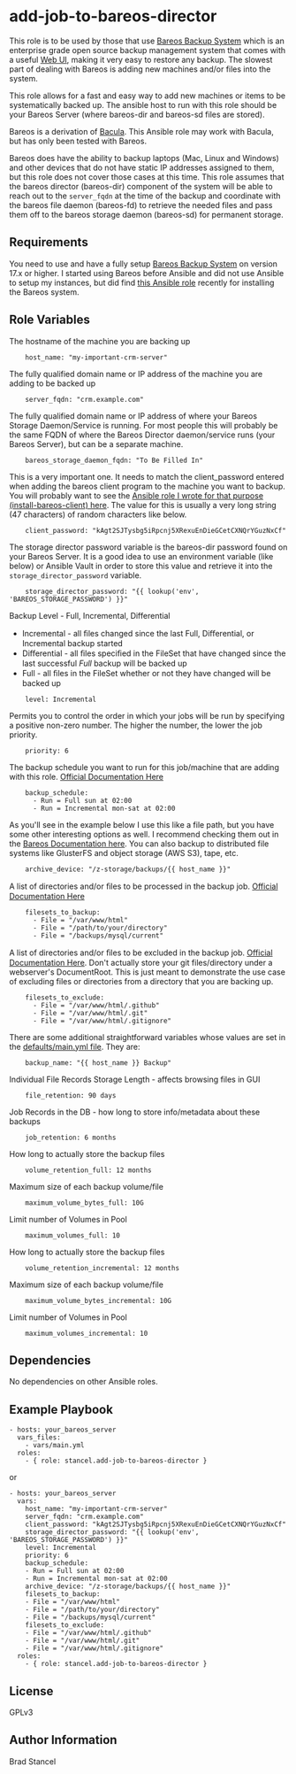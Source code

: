 add-job-to-bareos-director
=========

This role is to be used by those that use [Bareos Backup System](https://www.bareos.org/en/) which is an enterprise grade open source backup management system that comes with a useful [Web UI](https://www.bareos.org/en/bareos-webui.html), making it very easy to restore any backup. The slowest part of dealing with Bareos is adding new machines and/or files into the system. 

This role allows for a fast and easy way to add new machines or items to be systematically backed up. The ansible host to run with this role should be your Bareos Server (where bareos-dir and bareos-sd files are stored).

Bareos is a derivation of [Bacula](https://blog.bacula.org/what-is-bacula/). This Ansible role may work with Bacula, but has only been tested with Bareos.

Bareos does have the ability to backup laptops (Mac, Linux and Windows) and other devices that do not have static IP addresses assigned to them, but this role does not cover those cases at this time. This role assumes that the bareos director (bareos-dir) component of the system will be able to reach out to the `server_fqdn` at the time of the backup and coordinate with the bareos file daemon (bareos-fd) to retrieve the needed files and pass them off to the bareos storage daemon (bareos-sd) for permanent storage.

Requirements
------------

You need to use and have a fully setup [Bareos Backup System](https://www.bareos.org/en/) on version 17.x or higher. I started using Bareos before Ansible and did not use Ansible to setup my instances, but did find [this Ansible role](https://github.com/bashrc666/ansible-role-bareos) recently for installing the Bareos system.

Role Variables
--------------

The hostname of the machine you are backing up
```
	host_name: "my-important-crm-server"
```	
The fully qualified domain name or IP address of the machine you are adding to be backed up
```
	server_fqdn: "crm.example.com"
```
The fully qualified domain name or IP address of where your Bareos Storage Daemon/Service is running. For most people this will probably be the same FQDN of where the Bareos Director daemon/service runs (your Bareos Server), but can be a separate machine.
```
	bareos_storage_daemon_fqdn: "To Be Filled In"
```
This is a very important one. It needs to match the client_password entered when adding the bareos client program to the machine you want to backup. You will probably want to see the [Ansible role I wrote for that purpose (install-bareos-client) here](https://github.com/stancel/install-bareos-client). The value for this is usually a very long string (47 characters) of random characters like below.

```
	client_password: "kAgt2SJTysbg5iRpcnj5XRexuEnDieGCetCXNQrYGuzNxCf"
```
The storage director password variable is the bareos-dir password found on your Bareos Server. It is a good idea to use an environment variable (like below) or Ansible Vault in order to store this value and retrieve it into the `storage_director_password` variable. 
```
	storage_director_password: "{{ lookup('env', 'BAREOS_STORAGE_PASSWORD') }}"
```

Backup Level - Full, Incremental, Differential
* Incremental - all ﬁles changed since the last Full, Diﬀerential, or Incremental backup started
* Diﬀerential - all ﬁles speciﬁed in the FileSet that have changed since the last successful *Full* backup will be backed up
* Full - all ﬁles in the FileSet whether or not they have changed will be backed up
```
	level: Incremental
```
Permits you to control the order in which your jobs will be run by specifying a positive non-zero number. The higher the number, the lower the job priority. 
```
	priority: 6
```
The backup schedule you want to run for this job/machine that are adding with this role. [Official Documentation Here](http://doc.bareos.org/master/html/bareos-manual-main-reference.html#x1-1380009.4)

```
	backup_schedule:
	  - Run = Full sun at 02:00
	  - Run = Incremental mon-sat at 02:00
```

As you'll see in the example below I use this like a file path, but you have some other interesting options as well. I recommend checking them out in the [Bareos Documentation here](http://doc.bareos.org/master/html/bareos-manual-main-reference.html#directiveSdDeviceArchive%20Device). You can also backup to distributed file systems like GlusterFS and object storage (AWS S3), tape, etc.
```
	archive_device: "/z-storage/backups/{{ host_name }}"
```

A list of directories and/or ﬁles to be processed in the backup job. [Official Documentation Here](http://doc.bareos.org/master/html/bareos-manual-main-reference.html#x1-1410009.5.1)

```
	filesets_to_backup:
	  - File = "/var/www/html"
	  - File = "/path/to/your/directory"
	  - File = "/backups/mysql/current"
```  


A list of directories and/or ﬁles to be excluded in the backup job. [Official Documentation Here](http://doc.bareos.org/master/html/bareos-manual-main-reference.html#x1-1430009.5.2). Don't actually store your git files/directory under a webserver's DocumentRoot. This is just meant to demonstrate the use case of excluding files or directories from a directory that you are backing up.

```
	filesets_to_exclude:
	  - File = "/var/www/html/.github"
	  - File = "/var/www/html/.git"
	  - File = "/var/www/html/.gitignore"
```

There are some additional straightforward variables whose values are set in the [defaults/main.yml file](../blob/master/defaults/main.yml). They are:
```
	backup_name: "{{ host_name }} Backup"
```
Individual File Records Storage Length - affects browsing files in GUI
```
	file_retention: 90 days
```
Job Records in the DB - how long to store info/metadata about these backups
```
	job_retention: 6 months
```	
How long to actually store the backup files
```
	volume_retention_full: 12 months
```
Maximum size of each backup volume/file
```
	maximum_volume_bytes_full: 10G
```
Limit number of Volumes in Pool
```
	maximum_volumes_full: 10
```
How long to actually store the backup files
```
	volume_retention_incremental: 12 months
```
Maximum size of each backup volume/file
```
	maximum_volume_bytes_incremental: 10G
```
Limit number of Volumes in Pool
```
	maximum_volumes_incremental: 10
```


Dependencies
------------

No dependencies on other Ansible roles.

Example Playbook
----------------


	- hosts: your_bareos_server
	  vars_files:
	    - vars/main.yml
	  roles:
	    - { role: stancel.add-job-to-bareos-director }


or 


	- hosts: your_bareos_server
	  vars:
		host_name: "my-important-crm-server"
		server_fqdn: "crm.example.com"
		client_password: "kAgt2SJTysbg5iRpcnj5XRexuEnDieGCetCXNQrYGuzNxCf"
		storage_director_password: "{{ lookup('env', 'BAREOS_STORAGE_PASSWORD') }}" 
		level: Incremental
		priority: 6
		backup_schedule:
		- Run = Full sun at 02:00
		- Run = Incremental mon-sat at 02:00
		archive_device: "/z-storage/backups/{{ host_name }}"
		filesets_to_backup:
		- File = "/var/www/html"
		- File = "/path/to/your/directory"
		- File = "/backups/mysql/current"
		filesets_to_exclude:
		- File = "/var/www/html/.github"
		- File = "/var/www/html/.git"
		- File = "/var/www/html/.gitignore"
	  roles:
	    - { role: stancel.add-job-to-bareos-director }


License
-------

GPLv3

Author Information
------------------

Brad Stancel